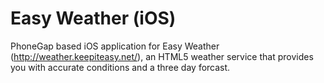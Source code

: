 Easy Weather (iOS)
================

PhoneGap based iOS application for Easy Weather (http://weather.keepiteasy.net/), an HTML5 weather service that provides you with accurate conditions and a three day forcast.
